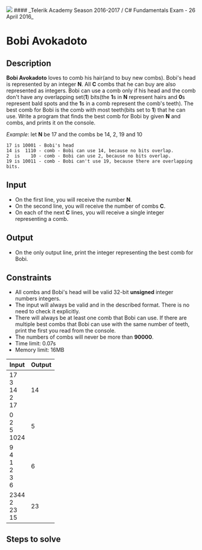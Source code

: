 <img src="https://raw.githubusercontent.com/TelerikAcademy/Common/master/logos/telerik-header-logo.png" />
#### _Telerik Academy Season 2016-2017 / C# Fundamentals Exam - 26 April 2016_

# Bobi Avokadoto

## Description

**Bobi Avokadoto** loves to comb his hair(and to buy new combs). Bobi's head is represented by an integer **N**. All **C** combs that he can buy are also represented as integers. Bobi can use a comb only if 
his head and the comb don't have any overlapping set(**1**) bits(the **1**s in **N** represent hairs and **0**s represent bald spots and the **1**s in a comb represent the comb's teeth). The best comb 
for Bobi is the comb with most teeth(bits set to **1**) that he can use. Write a program that finds the best comb for Bobi by given **N** and combs, and prints it on the console.

_Example_: let **N** be 17 and the combs be 14, 2, 19 and 10
```
17 is 10001 - Bobi's head
14 is  1110 - comb - Bobi can use 14, because no bits overlap.
2  is    10 - comb - Bobi can use 2, because no bits overlap.
19 is 10011 - comb - Bobi can't use 19, because there are overlapping bits.
```

## Input
- On the first line, you will receive the number **N**.
- On the second line, you will receive the number of combs **C**.
- On each of the next **C** lines, you will receive a single integer representing a comb.

## Output
- On the only output line, print the integer representing the best comb for Bobi.

## Constraints
- All combs and Bobi's head will be valid 32-bit **unsigned** integer numbers integers.
- The input will always be valid and in the described format. There is no need to check it explicitly.
- There will always be at least one comb that Bobi can use. If there are multiple best combs that Bobi can use with the same number of teeth, print the first you read from the console.
- The numbers of combs will never be more than **90000**.
- Time limit: 0.07s
- Memory limit: 16MB

|           Input            |          Output           |
|----------------------------|---------------------------|
| 17<br>3<br>14<br>2<br>17   | 14                        |
| 0<br>2<br>5<br>1024        | 5                         |
| 9<br>4<br>1<br>2<br>3<br>6 | 6                         |
| 2344<br>2<br>23<br>15      | 23                        |

## Steps to solve

